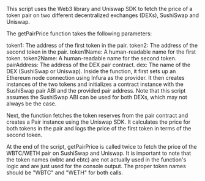 This script uses the Web3 library and Uniswap SDK to fetch the price of a token pair on two different decentralized exchanges (DEXs), SushiSwap and Uniswap.

The getPairPrice function takes the following parameters:

token1: The address of the first token in the pair.
token2: The address of the second token in the pair.
token1Name: A human-readable name for the first token.
token2Name: A human-readable name for the second token.
pairAddress: The address of the DEX pair contract.
dex: The name of the DEX (SushiSwap or Uniswap).
Inside the function, it first sets up an Ethereum node connection using Infura as the provider. It then creates instances of the two tokens and initializes a contract instance with the SushiSwap pair ABI and the provided pair address. Note that this script assumes the SushiSwap ABI can be used for both DEXs, which may not always be the case.

Next, the function fetches the token reserves from the pair contract and creates a Pair instance using the Uniswap SDK. It calculates the price for both tokens in the pair and logs the price of the first token in terms of the second token.

At the end of the script, getPairPrice is called twice to fetch the price of the WBTC/WETH pair on SushiSwap and Uniswap. It is important to note that the token names (wbtc and ebtc) are not actually used in the function's logic and are just used for the console output. The proper token names should be "WBTC" and "WETH" for both calls.